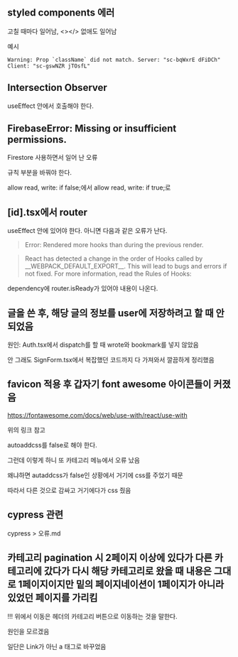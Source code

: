 ## styled components 에러

고칠 때마다 일어남, <></> 없애도 일어남

예시

```
Warning: Prop `className` did not match. Server: "sc-bqWxrE dFiDCh" Client: "sc-gswNZR jTOsfL"
```

## Intersection Observer

useEffect 안에서 호출해야 한다.

## FirebaseError: Missing or insufficient permissions.

Firestore 사용하면서 일어 난 오류

규칙 부분을 바꿔야 한다.

allow read, write: if false;에서 allow read, write: if true;로

## [id].tsx에서 router

useEffect 안에 있어야 한다. 아니면 다음과 같은 오류가 난다.

> Error: Rendered more hooks than during the previous render.

> React has detected a change in the order of Hooks called by \_\_WEBPACK_DEFAULT_EXPORT\_\_. This will lead to bugs and errors if not fixed. For more information, read the Rules of Hooks:

dependency에 router.isReady가 있어야 내용이 나온다.

## 글을 쓴 후, 해당 글의 정보를 user에 저장하려고 할 때 안 되었음

원인: Auth.tsx에서 dispatch를 할 때 wrote와 bookmark를 넣지 않았음

안 그래도 SignForm.tsx에서 복잡했던 코드까지 다 가져와서 깔끔하게 정리했음

## favicon 적용 후 갑자기 font awesome 아이콘들이 커졌음

https://fontawesome.com/docs/web/use-with/react/use-with

위의 링크 참고

autoaddcss를 false로 해야 한다.

그런데 이렇게 하니 또 카테고리 메뉴에서 오류 났음

왜냐하면 autaddcss가 false인 상황에서 거기에 css를 주었기 때문

따라서 다른 것으로 감싸고 거기에다가 css 줬음

## cypress 관련

cypress > 오류.md

## 카테고리 pagination 시 2페이지 이상에 있다가 다른 카테고리에 갔다가 다시 해당 카테고리로 왔을 때 내용은 그대로 1페이지이지만 밑의 페이지네이션이 1페이지가 아니라 있었던 페이지를 가리킴

!!! 위에서 이동은 헤더의 카테고리 버튼으로 이동하는 것을 말한다.

원인을 모르겠음

일단은 Link가 아닌 a 태그로 바꾸었음
